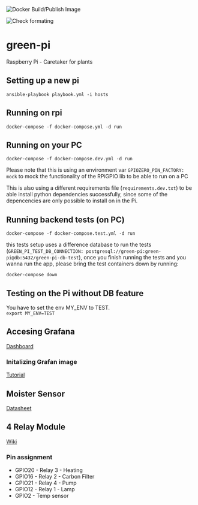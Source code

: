 ![Docker Build/Publish Image](https://github.com/t-xigit/green-pi/workflows/Docker%20Build/Publish%20Image/badge.svg)

![Check formating](https://github.com/t-xigit/green-pi/workflows/Check%20formating/badge.svg)

# green-pi
Raspberry Pi - Caretaker for plants

## Setting up a new pi

`ansible-playbook playbook.yml -i hosts`


## Running on rpi

`docker-compose -f docker-compose.yml -d run`

## Running on your PC

`docker-compose -f docker-compose.dev.yml -d run`

Please note that this is using an environment var `GPIOZERO_PIN_FACTORY: mock` to mock the functionality of the RPiGPIO lib to be able to run on a PC

This is also using a different requirements file (`requirements.dev.txt`) to be able install python dependencies successfully, since some of the depencencies are only possible to install on in the Pi.

## Running backend tests (on PC)

`docker-compose -f docker-compose.test.yml -d run`

this tests setup uses a difference database to run the tests (`GREEN_PI_TEST_DB_CONNECTION: postgresql://green-pi:green-pi@db:5432/green-pi-db-test`), once you finish running the tests and you wanna run the app, please bring the test containers down by running:

`docker-compose down`

## Testing on the Pi without DB feature

You have to set the env MY_ENV to TEST.  
`export MY_ENV=TEST`

## Accesing Grafana
[Dashboard](green-pi:3000)

### Initalizing Grafan image
[Tutorial](https://ops.tips/blog/initialize-grafana-with-preconfigured-dashboards/)


## Moister Sensor

[Datasheet](https://cdn.shopify.com/s/files/1/1509/1638/files/Bodenfeuchte_Sensor_Modul_Datenblatt.pdf?3297654870633402394)

## 4 Relay Module

[Wiki](http://wiki.sunfounder.cc/index.php?title=4_Channel_5V_Relay_Module)

### Pin assignment

* GPIO20 - Relay 3 - Heating
* GPIO16 - Relay 2 - Carbon Filter
* GPIO21 - Relay 4 - Pump
* GPIO12 - Relay 1 - Lamp
* GPIO2 - Temp sensor